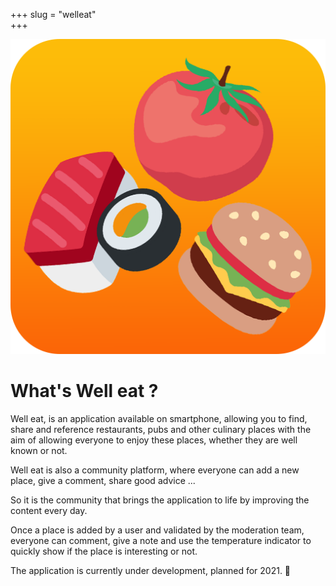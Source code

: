 +++ 
slug = "welleat"	
+++

<img src="../images/welleat.png" alt="logo2" id="logo2"/> 
 
# What's Well eat ?

Well eat, is an application available on smartphone, allowing you to find, share and reference restaurants, pubs and other culinary places with the aim of allowing everyone to enjoy these places, whether they are well known or not. 

Well eat is also a community platform, where everyone can add a new place, give a comment, share good advice ... 

So it is the community that brings the application to life by improving the content every day. 

Once a place is added by a user and validated by the moderation team, everyone can comment, give a note and use the temperature indicator to quickly show if the place is interesting or not.

The application is currently under development, planned for 2021. 🍺
